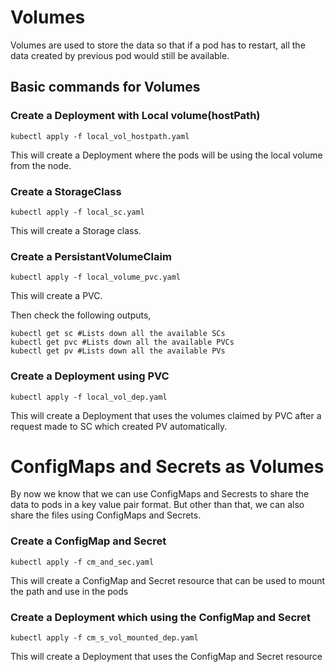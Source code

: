 # Volumes

Volumes are used to store the data so that if a pod has to restart, all the data created by previous pod would still be available.

## Basic commands for Volumes


### Create a Deployment with Local volume(hostPath)
```
kubectl apply -f local_vol_hostpath.yaml
```
This will create a Deployment where the pods will be using the local volume from the node.

### Create a StorageClass
```
kubectl apply -f local_sc.yaml
```
This will create a Storage class.

### Create a PersistantVolumeClaim
```
kubectl apply -f local_volume_pvc.yaml
```
This will create a PVC.

Then check the following outputs,

```
kubectl get sc #Lists down all the available SCs
kubectl get pvc #Lists down all the available PVCs
kubectl get pv #Lists down all the available PVs
```

### Create a Deployment using PVC
```
kubectl apply -f local_vol_dep.yaml
```
This will create a Deployment that uses the volumes claimed by PVC after a request made to SC which created PV automatically.


# ConfigMaps and Secrets as Volumes

By now we know that we can use ConfigMaps and Secrests to share the data to pods in a key value pair format. But other than that, we can also share the files using ConfigMaps and Secrets.

### Create a ConfigMap and Secret
```
kubectl apply -f cm_and_sec.yaml
```
This will create a ConfigMap and Secret resource that can be used to mount the path and use in the pods


### Create a Deployment which using the ConfigMap and Secret
```
kubectl apply -f cm_s_vol_mounted_dep.yaml
```
This will create a Deployment that uses the ConfigMap and Secret resource
